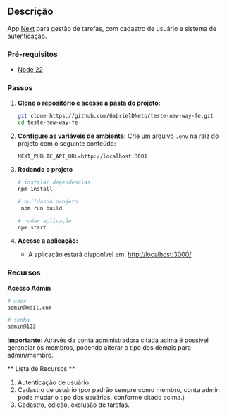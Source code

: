 ## Descrição

App [Next](https://nextjs.org/) para gestão de tarefas, com cadastro de usuário e sistema de autenticação.

### Pré-requisitos

- [Node 22](https://nodejs.org/en/blog/release/v22.11.0)

### Passos

1. **Clone o repositório e acesse a pasta do projeto:**

   ```bash
   git clone https://github.com/GabrielDNeto/teste-new-way-fe.git
   cd teste-new-way-fe
   ```

2. **Configure as variáveis de ambiente:**
   Crie um arquivo `.env` na raiz do projeto com o seguinte conteúdo:

   ```env
   NEXT_PUBLIC_API_URL=http://localhost:3001
   ```

3. **Rodando o projeto**

   ```bash
   # instalar dependencias
   npm install

   # buildando projeto
    npm run build

   # rodar aplicação
   npm start
   ```

4. **Acesse a aplicação:**

   - A aplicação estará disponível em: [http://localhost:3000/](http://localhost:3000)

### Recursos

**Acesso Admin**

```bash
# user
admin@mail.com

# senha
admin@123
```

**Importante:** Através da conta administradora citada acima é possível gerenciar os membros, podendo alterar o tipo dos demais para admin/membro.

** Lista de Recursos **
1. Autenticação de usuário
2. Cadastro de usuário (por padrão sempre como membro, conta admin pode mudar o tipo dos usuários, conforme citado acima.)
3. Cadastro, edição, exclusão de tarefas.